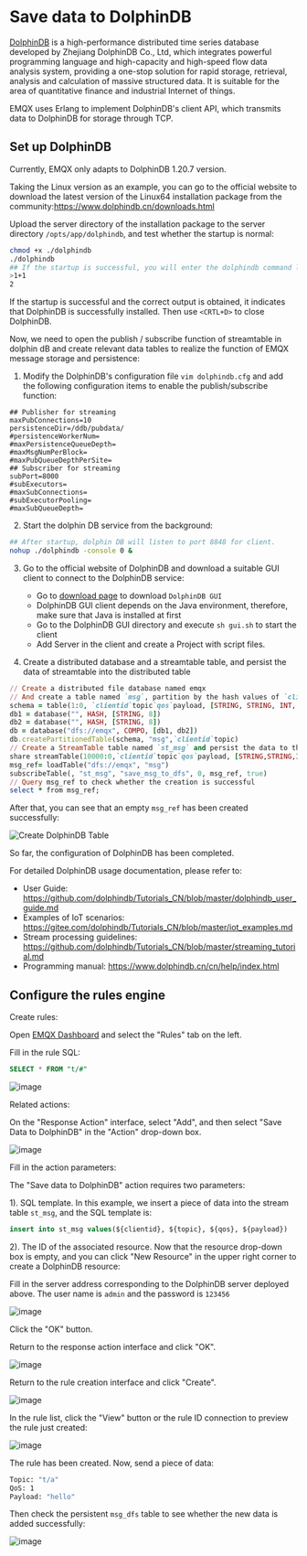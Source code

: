 # Save data to DolphinDB

[DolphinDB](https://www.dolphindb.cn) is a high-performance distributed time series database developed by Zhejiang  DolphinDB Co., Ltd, which integrates powerful programming language and high-capacity and high-speed flow data analysis system, providing a one-stop solution for rapid storage, retrieval, analysis and calculation of massive structured data. It is suitable for the area of quantitative finance and industrial Internet of things.

EMQX uses Erlang to implement DolphinDB's client API, which transmits data to DolphinDB for storage through TCP.

## Set up DolphinDB

Currently, EMQX only adapts to DolphinDB 1.20.7 version.

Taking the Linux version as an example, you can go to the official website to download the latest version of the Linux64 installation package from the community:https://www.dolphindb.cn/downloads.html

Upload the server directory of the installation package to the server directory `/opts/app/dolphindb`, and test whether the startup is normal:

```bash
chmod +x ./dolphindb
./dolphindb
## If the startup is successful, you will enter the dolphindb command line and execute 1+1
>1+1
2
```

If the startup is successful and the correct output is obtained, it indicates that DolphinDB is successfully installed. Then use `<CRTL+D>` to close DolphinDB.

Now, we need to open the publish / subscribe function of streamtable in dolphin dB and create relevant data tables to realize the function of EMQX message storage and persistence:

1. Modify the DolphinDB's configuration file `vim dolphindb.cfg` and add the following configuration items to enable the publish/subscribe function:
``` properties
## Publisher for streaming
maxPubConnections=10
persistenceDir=/ddb/pubdata/
#persistenceWorkerNum=
#maxPersistenceQueueDepth=
#maxMsgNumPerBlock=
#maxPubQueueDepthPerSite=
## Subscriber for streaming
subPort=8000
#subExecutors=
#maxSubConnections=
#subExecutorPooling=
#maxSubQueueDepth=
```

2. Start the dolphin DB service from the background:
```bash
## After startup, dolphin DB will listen to port 8848 for client.
nohup ./dolphindb -console 0 &
```

3. Go to the official website of DolphinDB and download a suitable GUI client to connect to the DolphinDB service:
    - Go to [download page](http://www.dolphindb.cn/alone/alone.php?id=10) to download `DolphinDB GUI`
    - DolphinDB GUI client depends on the Java environment, therefore, make sure that Java is installed at first
    - Go to the DolphinDB GUI directory and execute `sh gui.sh` to start the client
    - Add Server in the client and create a Project with script files.

4. Create a distributed database and a streamtable table, and persist the data of streamtable into the distributed table
```ruby
// Create a distributed file database named emqx
// And create a table named `msg`, partition by the hash values of `clientid` and `topic`:
schema = table(1:0, `clientid`topic`qos`payload, [STRING, STRING, INT, STRING])
db1 = database("", HASH, [STRING, 8])
db2 = database("", HASH, [STRING, 8])
db = database("dfs://emqx", COMPO, [db1, db2])
db.createPartitionedTable(schema, "msg",`clientid`topic)
// Create a StreamTable table named `st_msg` and persist the data to the `msg` table.
share streamTable(10000:0,`clientid`topic`qos`payload, [STRING,STRING,INT,STRING]) as st_msg
msg_ref= loadTable("dfs://emqx", "msg")
subscribeTable(, "st_msg", "save_msg_to_dfs", 0, msg_ref, true)
// Query msg_ref to check whether the creation is successful
select * from msg_ref;
```
After that, you can see that an empty `msg_ref` has been created successfully:

![Create DolphinDB Table](./assets/rule-engine/dolphin_create_tab.jpg)

So far, the configuration of DolphinDB has been completed.

For detailed DolphinDB usage documentation, please refer to:
- User Guide: https://github.com/dolphindb/Tutorials_CN/blob/master/dolphindb_user_guide.md
- Examples of IoT scenarios: https://gitee.com/dolphindb/Tutorials_CN/blob/master/iot_examples.md
- Stream processing guidelines: https://github.com/dolphindb/Tutorials_CN/blob/master/streaming_tutorial.md
- Programming manual: https://www.dolphindb.cn/cn/help/index.html

## Configure the rules engine

Create rules:

Open [EMQX Dashboard](http://127.0.0.1:18083/#/rules) and select the "Rules" tab on the left.

Fill in the rule SQL:

```sql
SELECT * FROM "t/#"
```

![image](./assets/rule-engine/rule_sql.png)

Related actions:

On the "Response Action" interface, select "Add", and then select "Save Data to DolphinDB" in the "Action" drop-down box.

![image](./assets/rule-engine/dolphin_action_1.jpg)

Fill in the action parameters:

The "Save data to DolphinDB" action requires two parameters:

1). SQL template. In this example, we insert a piece of data into the stream table `st_msg`, and the SQL template is:

```sql
insert into st_msg values(${clientid}, ${topic}, ${qos}, ${payload})
```

2). The ID of the associated resource. Now that the resource drop-down box is empty, and you can click "New Resource" in the upper right corner to create a DolphinDB resource:

Fill in the server address corresponding to the DolphinDB server deployed above. The user name is `admin` and the password is `123456`

![image](./assets/rule-engine/dolphin_res_1.jpg)

Click the "OK" button.

Return to the response action interface and click "OK".

![image](./assets/rule-engine/dolphin_action_2.jpg)

Return to the rule creation interface and click "Create".

![image](./assets/rule-engine/dolphin_action_3.jpg)

In the rule list, click the "View" button or the rule ID connection to preview the rule just created:

![image](./assets/rule-engine/dolphin_overview.jpg)

The rule has been created. Now, send a piece of data:

```bash
Topic: "t/a"
QoS: 1
Payload: "hello"
```

Then check the persistent `msg_dfs` table to see whether the new data is added successfully:

![image](./assets/rule-engine/dolphin_result.jpg)
